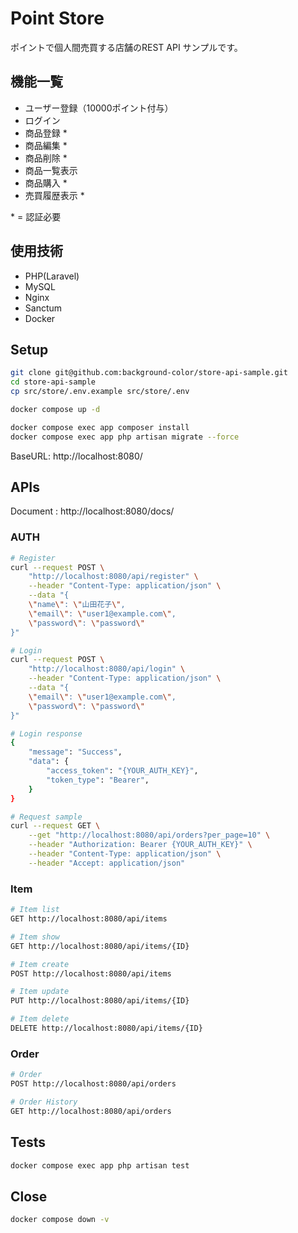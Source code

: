 # Point Store

ポイントで個人間売買する店舗のREST API サンプルです。

## 機能一覧
- ユーザー登録（10000ポイント付与）
- ログイン
- 商品登録 *
- 商品編集 *
- 商品削除 *
- 商品一覧表示
- 商品購入 *
- 売買履歴表示 *

\* = 認証必要

## 使用技術
- PHP(Laravel)
- MySQL
- Nginx
- Sanctum
- Docker

## Setup
```bash
git clone git@github.com:background-color/store-api-sample.git
cd store-api-sample
cp src/store/.env.example src/store/.env

docker compose up -d

docker compose exec app composer install
docker compose exec app php artisan migrate --force
```
BaseURL: http://localhost:8080/

## APIs
Document : http://localhost:8080/docs/

### AUTH
```bash
# Register
curl --request POST \
    "http://localhost:8080/api/register" \
    --header "Content-Type: application/json" \
    --data "{
    \"name\": \"山田花子\",
    \"email\": \"user1@example.com\",
    \"password\": \"password\"
}"

# Login
curl --request POST \
    "http://localhost:8080/api/login" \
    --header "Content-Type: application/json" \
    --data "{
    \"email\": \"user1@example.com\",
    \"password\": \"password\"
}"

# Login response
{
    "message": "Success",
    "data": {
        "access_token": "{YOUR_AUTH_KEY}",
        "token_type": "Bearer",
    }
}

# Request sample
curl --request GET \
    --get "http://localhost:8080/api/orders?per_page=10" \
    --header "Authorization: Bearer {YOUR_AUTH_KEY}" \
    --header "Content-Type: application/json" \
    --header "Accept: application/json"
```

### Item
```bash
# Item list
GET http://localhost:8080/api/items

# Item show
GET http://localhost:8080/api/items/{ID}

# Item create
POST http://localhost:8080/api/items

# Item update
PUT http://localhost:8080/api/items/{ID}

# Item delete
DELETE http://localhost:8080/api/items/{ID}
```

### Order
```bash
# Order
POST http://localhost:8080/api/orders

# Order History
GET http://localhost:8080/api/orders

```



## Tests
```bash
docker compose exec app php artisan test
```




## Close
```bash
docker compose down -v
```
